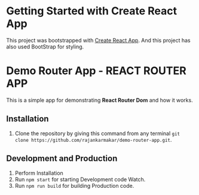 # Getting Started with Create React App

This project was bootstrapped with [Create React App](https://github.com/facebook/create-react-app). And this project has also used BootStrap for styling.

# Demo Router App - REACT ROUTER APP

This is a simple app for demonstrating **React Router Dom** and how it works.

## Installation

1. Clone the repository by giving this command from any terminal `git clone https://github.com/rajankarmakar/demo-router-app.git`.

## Development and Production

1. Perform Installation
1. Run `npm start` for starting Development code Watch.
1. Run `npm run build` for building Production code.
